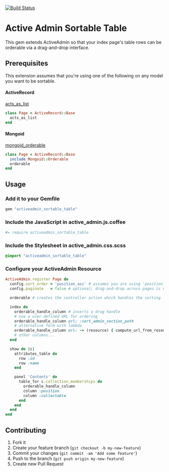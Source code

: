 [![Build Status](https://travis-ci.org/bolshakov/activeadmin_sortable_table.svg?branch=master)](https://travis-ci.org/bolshakov/activeadmin_sortable_table)

# Active Admin Sortable Table

This gem extends ActiveAdmin so that your index page's table rows can be
orderable via a drag-and-drop interface.

## Prerequisites

This extension assumes that you're using one of the following on any model you want to be sortable.

#### ActiveRecord

[acts_as_list](https://github.com/swanandp/acts_as_list)

```ruby
class Page < ActiveRecord::Base
  acts_as_list
end
```

#### Mongoid

[mongoid_orderable](https://github.com/pyromaniac/mongoid_orderable)

```ruby
class Page < ActiveRecord::Base
  include Mongoid::Orderable
  orderable
end
```

## Usage

### Add it to your Gemfile

```ruby
gem "activeadmin_sortable_table"
```

### Include the JavaScript in active_admin.js.coffee

```coffeescript
#= require activeadmin_sortable_table
```

### Include the Stylesheet in active_admin.css.scss

```scss
@import "activeadmin_sortable_table"
```

### Configure your ActiveAdmin Resource

```ruby
ActiveAdmin.register Page do
  config.sort_order = 'position_asc' # assumes you are using 'position' for your acts_as_list column
  config.paginate   = false # optional; drag-and-drop across pages is not supported

  orderable # creates the controller action which handles the sorting

  index do
    orderable_handle_column # inserts a drag handle
    # use a user-defined URL for ordering
    orderable_handle_column url: :sort_admin_section_path
    # alternative form with lambda
    orderable_handle_column url: -> (resource) { compute_url_from_resource(resource) }
    # other columns...
  end

  show do |c|
    attributes_table do
      row :id
      row :name
    end

    panel 'Contents' do
      table_for c.collection_memberships do
        orderable_handle_column
        column :position
        column :collectable
      end
    end
  end
end
```

## Contributing

1. Fork it
2. Create your feature branch (`git checkout -b my-new-feature`)
3. Commit your changes (`git commit -am 'Add some feature'`)
4. Push to the branch (`git push origin my-new-feature`)
5. Create new Pull Request
